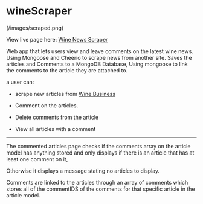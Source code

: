 # wineScraper
(/images/scraped.png)

View live page here: [Wine News Scraper](https://winescraper.herokuapp.com/)

Web app that lets users view and leave comments on the latest wine news. Using Mongoose and Cheerio to scrape news from another site.
Saves the articles and Comments to a MongoDB Database, Using mongoose to link the comments to the article they are attached to.

a user can:

* scrape new articles from [Wine Business](https://www.winebusiness.com/news/)

* Comment on the articles.

* Delete comments from the article

* View all articles with a comment

---

The commented articles page checks if the comments array on the article model has anything stored and only displays if there is an article that has at least one comment on it,

Otherwise it displays a message stating no articles to display.

Comments are linked to the articles through an array of comments which stores all of the commentIDS of the comments for that specific article in the article model. 
